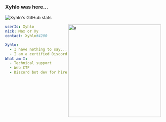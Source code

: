 ### Xyhlo was here...
![Xyhlo's GitHub stats](https://github-readme-stats.vercel.app/api?username=Xhylo&theme=midnight-purple=true)

<img align="right" alt="a" width="300px" height="300px" src="https://user-images.githubusercontent.com/77571950/120704295-18467380-c4bf-11eb-8502-c355042e20cd.png" />

```yaml
userIs: Xyhlo
nick: Max or Xy
contact: Xyhlo#4200

Xyhlo:
  - I have nothing to say... 
  - I am a certified Discord gankster.
What am I:
  - Technical support
  - Web CTF
  - Discord bot dev for hire
  ```
